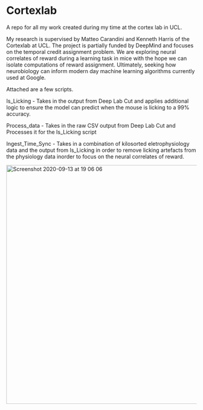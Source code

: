 # Cortexlab
A repo for all my work created during my time at the cortex lab in UCL. 

My research is supervised by Matteo Carandini and Kenneth Harris of the Cortexlab at UCL. The project is partially funded by DeepMind and focuses on the temporal credit assignment problem. We are exploring neural correlates of reward during a learning task in mice with the hope we can isolate computations of reward assignment. Ultimately, seeking how neurobiology can inform modern day machine learning algorithms currently used at Google.

Attached are a few scripts.

Is_Licking - Takes in the output from Deep Lab Cut and applies additional logic to ensure the model can predict when the mouse is licking to a 99% accuracy.

Process_data - Takes in the raw CSV output from Deep Lab Cut and Processes it for the Is_Licking script

Ingest_Time_Sync - Takes in a combination of kilosorted eletrophysiology data and the output from Is_Licking in order to remove licking artefacts from the physiology data inorder to focus on the neural correlates of reward. 

<img width="632" alt="Screenshot 2020-09-13 at 19 06 06" src="https://user-images.githubusercontent.com/22481774/93025251-42d06380-f5f4-11ea-9c74-55b89145c3c3.png">
